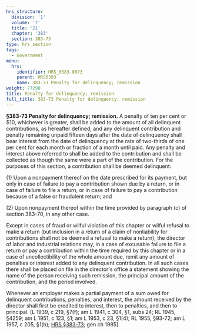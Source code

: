 ```yaml
---
hrs_structure:
  division: '1'
  volume: '7'
  title: '21'
  chapter: '383'
  section: 383-73
type: hrs_section
tags:
  - Government
menu:
  hrs:
    identifier: HRS_0383-0073
    parent: HRS0383
    name: 383-73 Penalty for delinquency; remission
weight: 77290
title: Penalty for delinquency; remission
full_title: 383-73 Penalty for delinquency; remission
---
```

**§383-73 Penalty for delinquency; remission.** A penalty of ten per cent or $10, whichever is greater, shall be added to the amount of all delinquent contributions, as hereafter defined, and any delinquent contribution and penalty remaining unpaid fifteen days after the date of delinquency shall bear interest from the date of delinquency at the rate of two-thirds of one per cent for each month or fraction of a month until paid. Any penalty and interest above referred to shall be added to the contribution and shall be collected as though the same were a part of the contribution. For the purposes of this section, a contribution shall be deemed delinquent:

(1) Upon a nonpayment thereof on the date prescribed for its payment, but only in case of failure to pay a contribution shown due by a return, or in case of failure to file a return, or in case of failure to pay a contribution because of a false or fraudulent return; and

(2) Upon nonpayment thereof within the time provided by paragraph (c) of section 383-70, in any other case.

Except in cases of fraud or wilful violation of this chapter or wilful refusal to make a return (but inclusion in a return of a claim of nonliability for contributions shall not be deemed a refusal to make a return), the director of labor and industrial relations may, in a case of excusable failure to file a return or pay a contribution within the time required by this chapter or in a case of uncollectibility of the whole amount due, remit any amount of penalties or interest added to any delinquent contribution. In all such cases there shall be placed on file in the director's office a statement showing the name of the person receiving such remission, the principal amount of the contribution, and the period involved.

Whenever an employer makes a partial payment of a sum owed for delinquent contributions, penalties, and interest, the amount received by the director shall first be credited to interest, then to penalties, and then to principal. [L 1939, c 219, §7(f); am L 1941, c 304, §1, subs 24; RL 1945, §4259; am L 1951, c 123, §1; am L 1953, c 23, §1(4); RL 1955, §93-72; am L 1957, c 205, §1(b); [HRS §383-73](/title-21/chapter-383/section-383-73/); gen ch 1985]